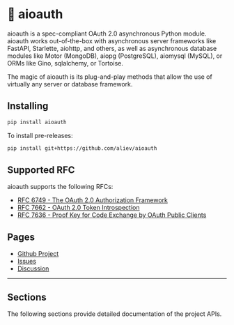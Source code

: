 # 🔐 aioauth

aioauth is a spec-compliant OAuth 2.0 asynchronous Python module. aioauth works out-of-the-box with asynchronous server frameworks like FastAPI, Starlette, aiohttp, and others, as well as asynchronous database modules like Motor (MongoDB), aiopg (PostgreSQL), aiomysql (MySQL), or ORMs like Gino, sqlalchemy, or Tortoise.

The magic of aioauth is its plug-and-play methods that allow the use of virtually any server or database framework.

## Installing

```bash
pip install aioauth
```

To install pre-releases:

```bash
pip install git+https://github.com/aliev/aioauth
```

## Supported RFC

aioauth supports the following RFCs:

- [RFC 6749 - The OAuth 2.0 Authorization Framework](https://tools.ietf.org/html/rfc6749)
- [RFC 7662 - OAuth 2.0 Token Introspection](https://tools.ietf.org/html/rfc7662)
- [RFC 7636 - Proof Key for Code Exchange by OAuth Public Clients](https://tools.ietf.org/html/rfc7636)

## Pages

- [Github Project](https://github.com/aliev/aioauth)
- [Issues](https://github.com/aliev/aioauth/issues)
- [Discussion](https://github.com/aliev/aioauth/discussions)

----

## Sections

The following sections provide detailed documentation of the project APIs.
